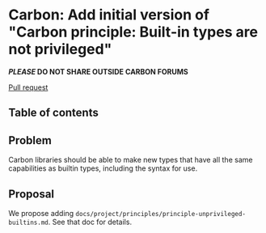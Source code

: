 # Carbon: Add initial version of "Carbon principle: Built-in types are not privileged"

<!--
Part of the Carbon Language, under the Apache License v2.0 with LLVM
Exceptions. See /LICENSE for license information.
SPDX-License-Identifier: Apache-2.0 WITH LLVM-exception
-->

**_PLEASE_ DO NOT SHARE OUTSIDE CARBON FORUMS**

[Pull request](https://github.com/carbon-language/carbon-lang/pull/####)

## Table of contents

<!-- START doctoc generated TOC please keep comment here to allow auto update -->
<!-- DON'T EDIT THIS SECTION, INSTEAD RE-RUN doctoc TO UPDATE -->
<!-- END doctoc generated TOC please keep comment here to allow auto update -->

## Problem

Carbon libraries should be able to make new types that have all the same
capabilities as builtin types, including the syntax for use.

## Proposal

We propose adding `docs/project/principles/principle-unprivileged-builtins.md`.
See that doc for details.

